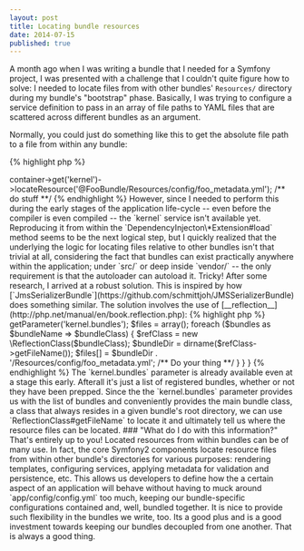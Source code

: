 ```yaml
---
layout: post
title: Locating bundle resources
date: 2014-07-15
published: true
---
```


A month ago when I was writing a bundle that I needed for a Symfony project, I was presented with a challenge that I couldn't quite figure how to solve:
I needed to locate files from with other bundles' `Resources/` directory during my bundle's "bootstrap" phase. Basically, I was trying to configure a service
definition to pass in an array of file paths to YAML files that are scattered across different bundles as an argument.

Normally, you could just do something like this to get the absolute file path to a file from within any bundle:

{% highlight php %}
<?php

$location = $this->container->get('kernel')->locateResource('@FooBundle/Resources/config/foo_metadata.yml');

/** do stuff **/

{% endhighlight %}

However, since I needed to perform this during the early stages of the application life-cycle -- even before the compiler is even compiled -- the `kernel` service isn't available yet.

<!--stop-->
Reproducing it from within the `DependencyInjecton\*Extension#load` method seems to be the next logical step, but I quickly realized
that the underlying the logic for locating files relative to other bundles isn't that trivial at all, considering the fact that
bundles can exist practically anywhere within the application; under `src/` or deep inside `vendor/` -- the only requirement is that the autoloader can autoload it. Tricky!

After some research, I arrived at a robust solution. This is inspired by how [`JmsSerializerBundle`](https://github.com/schmittjoh/JMSSerializerBundle) does something similar.
The solution involves the use of [__reflection__](http://php.net/manual/en/book.reflection.php):

{% highlight php %}
<?php

namespace Acme\FooBundle\DependencyInjection;

use Symfony\Component\DependencyInjection\ContainerBuilder;
use Symfony\Component\HttpKernel\DependencyInjection\Extension;
use Symfony\Component\Config\Resource\FileResource;

class FooBundleExtension extends Extension
{
    public function load(array $configs, ContainerBuilder $container)
    {
        /* Some boilerplate stuff */

        $bundles = $container->getParameter('kernel.bundles');

        $files = array();

        foreach ($bundles as $bundleName => $bundleClass) {

            $refClass = new \ReflectionClass($bundleClass);
            $bundleDir = dirname($refClass->getFileName());
            $files[] = $bundleDir . '/Resources/config/foo_metadata.yml';

            /** Do your thing **/

        }
    }
}

{% endhighlight %}

The `kernel.bundles` parameter is already available even at a stage this early. Afterall it's just a list of registered bundles, whether or not they have been prepped.
Since the the `kernel.bundles` parameter provides us with the list of bundles and conveniently provides the main bundle class, a class that
always resides in a given bundle's root directory, we can use `ReflectionClass#getFileName` to locate it and ultimately tell us where the resource files can be located.

### "What do I do with this information?"

That's entirely up to you!

Located resources from within bundles can be of many use. In fact, the core Symfony2 components locate resource files from within other bundle's directories for various purposes:
rendering templates, configuring services, applying metadata for validation and persistence, etc.
This allows us developers to define how the a certain aspect of an application will behave without having to muck around `app/config/config.yml` too much,
keeping our bundle-specific configurations contained and, well, bundled together. It is nice to provide such flexibility in the bundles we write, too. Its a good plus and is a good
investment towards keeping our bundles decoupled from one another. That is always a good thing.
